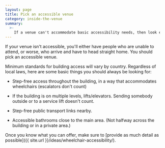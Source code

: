 ```yaml
---
layout: page
title: Pick an accessible venue
category: inside-the-venue
summary:
  >-
    If a venue can't accommodate basic accessibility needs, then look elsewhere.
---
```


If your venue isn't accessible, you'll either have people who are unable to attend, or worse, who arrive and have to head straight home.
You should pick an accessible venue.

Minimum standards for building access will vary by country.
Regardless of local laws, here are some basic things you should always be looking for:

*   Step-free access throughout the building, in a way that accommodates wheelchairs (escalators don't count)

*   If the building is on multiple levels, lifts/elevators.
    Sending somebody outside or to a service lift doesn't count.

*   Step-free public transport links nearby.

*   Accessible bathrooms close to the main area.
    (Not halfway across the building or in a private area.)

Once you know what you can offer, make sure to [provide as much detail as possible]({{ site.url }}/ideas/wheelchair-accessibility/).
